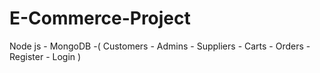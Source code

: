 # E-Commerce-Project

Node js - MongoDB -( Customers - Admins - Suppliers - Carts  -  Orders  - Register - Login )
